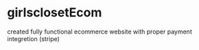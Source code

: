 ﻿# girlsclosetEcom
created fully functional ecommerce website with proper payment integretion (stripe)
